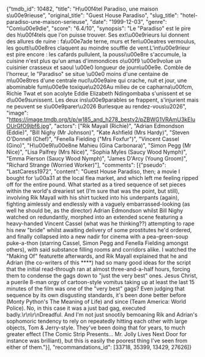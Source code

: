 {"tmdb_id": 10482, "title": "H\u00f4tel Paradiso, une maison s\u00e9rieuse", "original_title": "Guest House Paradiso", "slug_title": "hotel-paradiso-une-maison-serieuse", "date": "1999-12-03", "genre": "Com\u00e9die", "score": "6.4/10", "synopsis": "Le \"Paradiso\" est le pire des h\u00f4tels que l'on puisse trouver. Ses ext\u00e9rieurs lui donnent des allures de ruine : fa\u00e7ade terne, murs et fen\u00eatres vermoulus, les goutti\u00e8res claquent au moindre souffle de vent.L'int\u00e9rieur est pire encore : les cafards pullulent, la poussi\u00e8re s'accumule, la cuisine n'est plus qu'un amas d'immondices o\u00f9 \u00e9volue un cuisinier crasseux et saoul \u00e0 longueur de journ\u00e9e. Comble de l'horreur, le \"Paradiso\" se situe \u00e0 moins d'une centaine de m\u00e8tres d'une centrale nucl\u00e9aire qui crache, nuit et jour, une abominable fum\u00e9e toxique\u2026Au milieu de ce capharna\u00fcm, Richie Twat et son acolyte Eddie Elizabeth Ndingombaba s'unissent et se d\u00e9sunissent. Les deux ins\u00e9parables se frappent, s'injurient mais ne peuvent se s\u00e9parer\u2026 Burlesque au rendez-vous\u2026", "image": "https://image.tmdb.org/t/p/w185_and_h278_bestv2/pZBWG1VRAmU3kEIuOUrGfO9jbf6.jpg", "actors": ["Rik Mayall (Richie)", "Adrian Edmondson (Eddie)", "Bill Nighy (Mr Johnson)", "Kate Ashfield (Mrs Hardy)", "Steven O'Donnell (Chef)", "Fenella Fielding (\"Mrs Foxfur\")", "Vincent Cassel (Gino)", "H\u00e9l\u00e8ne Mahieu (Gina Carbonara)", "Simon Pegg (Mr Nice)", "Lisa Palfrey (Mrs Nice)", "Sophia Myles (Saucy Wood Nymph)", "Emma Pierson (Saucy Wood Nymph)", "James D'Arcy (Young Groom)", "Richard Strange (Worried Worker)"], "comments": [{"pseudo": "LastCaress1972", "content": "Guest House Paradiso, then; a movie I bought for \u00a31 at the local flea market, and which left me feeling ripped off for the entire pound. What started as a tired sequence of set pieces within the world's dreariest set (I'm sure that was the point, but still), involving Rik Mayall with his shirt tucked into his underpants (again), fighting aimlessly and endlessly with a vaguely embarrassed-looking (as well he should be, as the director) Adrian Edmondson whilst Bill Nighy watched on redundantly, morphed into an extended scene featuring a heavy-handed Vincent Cassel (what was he thinking??) attempting to rape his new \"bride\" whilst awaiting delivery of some prostitutes he'd ordered, and finally collapsed into a new nadir for cinema with a pea-green-soup puke-a-thon (starring Cassel, Simon Pegg and Fenella Fielding amongst others), with said substance filling rooms and corridors alike. I watched the \"Making Of\" featurette afterwards, and Rik Mayall explained that he and Adrian (the co-writers of this ****) had so many good ideas for the script that the initial read-through ran at almost three-and-a-half hours, forcing them to condense the gags down to \"just the very best\" ones. Jesus Christ, a puerile 8-man orgy of cartoon-style vomitus taking up at least the last 15 minutes of the film was one of the \"very best\" gags? Even judging that sequence by its own disgusting standards, it's been done better before (Monty Python's The Meaning of Life) and since (Team America: World Police). No, in this case it was a just bad gag, executed badly.\r\n\r\nDreadful. And I'm not just snootily bemoaning Rik and Adrian's sophomoric tendency to rely on repeatedly hitting each other with large objects, Tom & Jerry-style. They've been doing that for years, to much greater effect (The Comic Strip Presents... Mr. Jolly Lives Next Door for instance was brilliant), but this is easily the poorest thing I've seen from either of them."}], "recommandations_id": [33718, 35399, 13429, 27626]}